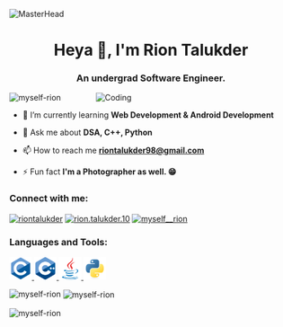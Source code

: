 ![MasterHead](https://mir-s3-cdn-cf.behance.net/project_modules/1400_opt_1/79731568097599.5b50bca477735.jpg)
<h1 align="center">Heya 👋, I'm Rion Talukder</h1>
<h3 align="center">An undergrad Software Engineer.</h3>
<img align="right" alt="Coding" width="350" src="https://i.pinimg.com/originals/e4/26/70/e426702edf874b181aced1e2fa5c6cde.gif">
<p align="left"> <img src="https://komarev.com/ghpvc/?username=myself-rion&label=Profile%20views&color=0e75b6&style=flat" alt="myself-rion" /> </p>

- 🌱 I’m currently learning **Web Development & Android Development**

- 💬 Ask me about **DSA, C++, Python**

- 📫 How to reach me **riontalukder98@gmail.com**

- ⚡ Fun fact **I'm a Photographer as well. 😁**

<h3 align="left">Connect with me:</h3>
<p align="left">
<a href="https://linkedin.com/in/riontalukder" target="blank"><img align="center" src="https://raw.githubusercontent.com/rahuldkjain/github-profile-readme-generator/master/src/images/icons/Social/linked-in-alt.svg" alt="riontalukder" height="30" width="40" /></a>
<a href="https://fb.com/rion.talukder.10" target="blank"><img align="center" src="https://raw.githubusercontent.com/rahuldkjain/github-profile-readme-generator/master/src/images/icons/Social/facebook.svg" alt="rion.talukder.10" height="30" width="40" /></a>
<a href="https://instagram.com/myself__rion" target="blank"><img align="center" src="https://raw.githubusercontent.com/rahuldkjain/github-profile-readme-generator/master/src/images/icons/Social/instagram.svg" alt="myself__rion" height="30" width="40" /></a>
</p>

<h3 align="left">Languages and Tools:</h3>
<p align="left"> <a href="https://www.cprogramming.com/" target="_blank" rel="noreferrer"> <img src="https://raw.githubusercontent.com/devicons/devicon/master/icons/c/c-original.svg" alt="c" width="40" height="40"/> </a> <a href="https://www.w3schools.com/cpp/" target="_blank" rel="noreferrer"> <img src="https://raw.githubusercontent.com/devicons/devicon/master/icons/cplusplus/cplusplus-original.svg" alt="cplusplus" width="40" height="40"/> </a> <a href="https://www.java.com" target="_blank" rel="noreferrer"> <img src="https://raw.githubusercontent.com/devicons/devicon/master/icons/java/java-original.svg" alt="java" width="40" height="40"/> </a> <a href="https://www.python.org" target="_blank" rel="noreferrer"> <img src="https://raw.githubusercontent.com/devicons/devicon/master/icons/python/python-original.svg" alt="python" width="40" height="40"/> </a> </p>

<p><img align="left" src="https://github-readme-stats.vercel.app/api/top-langs?username=myself-rion&show_icons=true&locale=en&layout=compact" alt="myself-rion" /></p>

<p>&nbsp;<img align="center" src="https://github-readme-stats.vercel.app/api?username=myself-rion&show_icons=true&locale=en" alt="myself-rion" /></p>

<p><img align="center" src="https://github-readme-streak-stats.herokuapp.com/?user=myself-rion&" alt="myself-rion" /></p>
